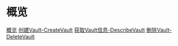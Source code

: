 # 概览
[概览](api/uarchive-api/overview.md)
[创建Vault-CreateVault](api/uarchive-api/create_vault.md)
[获取Vault信息-DescribeVault](api/uarchive-api/describe_vault.md)
[删除Vault-DeleteVault](api/uarchive-api/delete_vault.md)
